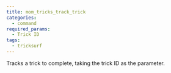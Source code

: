 ```yaml
---
title: mom_tricks_track_trick
categories:
  - command
required_params:
  - Trick ID
tags:
  - tricksurf
---
```


Tracks a trick to complete, taking the trick ID as the parameter.
